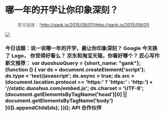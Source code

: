 # 哪一年的开学让你印象深刻？

> 原文链接：[http://gank.io/2015/09/01](http://gank.io/2015/09/01)

![](http://ww2.sinaimg.cn/large/7a8aed7bgw1evmubsskwwj20k40qoad1.jpg)

### 今日话题：说一说哪一年的开学，最让你印象深刻？                                                                        Google 今天换了 Logo， 你觉得好看么？                                                                                            京东和淘宝天猫，你看好哪个？                                                                                    匠心写作新文推荐：                                                                                var duoshuoQuery = {short_name: "gank"};    (function () {        var ds = document.createElement('script');        ds.type = 'text/javascript';        ds.async = true;        ds.src = (document.location.protocol == 'https:' ? 'https:' : 'http:') + '//static.duoshuo.com/embed.js';        ds.charset = 'UTF-8';        (document.getElementsByTagName('head')[0]        || document.getElementsByTagName('body')[0]).appendChild(ds);    })();                                API                            合作伙伴                                    


